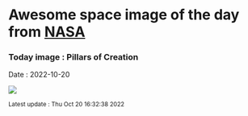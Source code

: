 
# Awesome space image of the day from [NASA](https://api.nasa.gov/)

### Today image : Pillars of Creation
Date : 2022-10-20

![](https://apod.nasa.gov/apod/image/2210/stsci-pillarsofcreation1280c.jpg)

<small>Latest update : Thu Oct 20 16:32:38 2022</small>
        